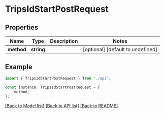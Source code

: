# TripsIdStartPostRequest


## Properties

Name | Type | Description | Notes
------------ | ------------- | ------------- | -------------
**method** | **string** |  | [optional] [default to undefined]

## Example

```typescript
import { TripsIdStartPostRequest } from './api';

const instance: TripsIdStartPostRequest = {
    method,
};
```

[[Back to Model list]](../README.md#documentation-for-models) [[Back to API list]](../README.md#documentation-for-api-endpoints) [[Back to README]](../README.md)
